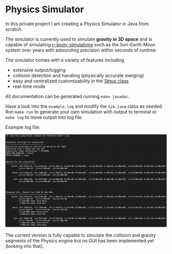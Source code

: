 # Physics Simulator

In this private project I am creating a Physics Simulator in Java from scratch.

The simulator is currently used to simulate **gravity in 3D space** and is capable of simulating [n-body-simulations](https://en.wikipedia.org/wiki/N-body_problem) such as the Sun-Earth-Moon system over years with astounding precision within seconds of runtime.

The simulator comes with a variety of features including 
- extensive output/logging
- collision detection and handling (physically accurate merging)
- easy and centralized customizability in the [Setup class](src/mysim/Setup.java)
- real-time mode

All documentation can be generated running `make javadoc`.

Have a look into the `example.log` and modify the `Sim.java` class as needed. Run `make run` to generate your own simulation with output to terminal or `make log` to move output into log file. 

Example log file:

![log](example-log.png)

The current version is fully capable to simulate the collision and gravity segments of the Physics engine but no GUI has been implemented yet (looking into that).
